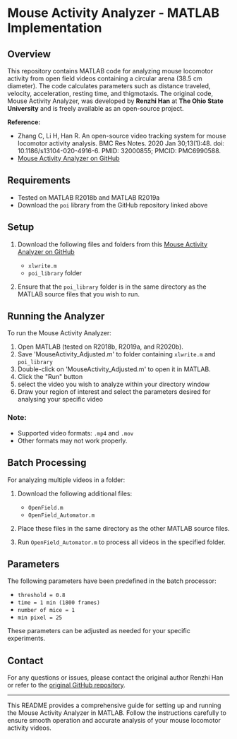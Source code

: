 # Mouse Activity Analyzer - MATLAB Implementation

## Overview

This repository contains MATLAB code for analyzing mouse locomotor activity from open field videos containing a circular arena (38.5 cm diameter). The code calculates parameters such as distance traveled, velocity, acceleration, resting time, and thigmotaxis. The original code, Mouse Activity Analyzer, was developed by **Renzhi Han** at **The Ohio State University** and is freely available as an open-source project.

**Reference:**
- Zhang C, Li H, Han R. An open-source video tracking system for mouse locomotor activity analysis. BMC Res Notes. 2020 Jan 30;13(1):48. doi: 10.1186/s13104-020-4916-6. PMID: 32000855; PMCID: PMC6990588.
- [Mouse Activity Analyzer on GitHub](https://github.com/HanLab-OSU/MouseActivity)

## Requirements

- Tested on MATLAB R2018b and MATLAB R2019a
- Download the `poi` library from the GitHub repository linked above

## Setup

1. Download the following files and folders from this [Mouse Activity Analyzer on GitHub](https://github.com/HanLab-OSU/MouseActivity)
   - `xlwrite.m`
   - `poi_library` folder
     
2. Ensure that the `poi_library` folder is in the same directory as the MATLAB source files that you wish to run.

## Running the Analyzer

To run the Mouse Activity Analyzer:

1. Open MATLAB (tested on R2018b, R2019a, and R2020b).
2. Save 'MouseActivity_Adjusted.m' to folder containing `xlwrite.m` and `poi_library`
3. Double-click on 'MouseActivity_Adjusted.m' to open it in MATLAB.
4. Click the "Run" button
5. select the video you wish to analyze within your directory window
6. Draw your region of interest and select the parameters desired for analysing your specific video 

### Note:
- Supported video formats: `.mp4` and `.mov`
- Other formats may not work properly.

## Batch Processing

For analyzing multiple videos in a folder:

1. Download the following additional files:
   - `OpenField.m`
   - `OpenField_Automator.m`

2. Place these files in the same directory as the other MATLAB source files.

3. Run `OpenField_Automator.m` to process all videos in the specified folder.

## Parameters

The following parameters have been predefined in the batch processor:

- `threshold = 0.8`
- `time = 1 min (1800 frames)`
- `number of mice = 1`
- `min pixel = 25`

These parameters can be adjusted as needed for your specific experiments.

## Contact

For any questions or issues, please contact the original author Renzhi Han or refer to the [original GitHub repository](https://github.com/HanLab-OSU/MouseActivity).

---

This README provides a comprehensive guide for setting up and running the Mouse Activity Analyzer in MATLAB. Follow the instructions carefully to ensure smooth operation and accurate analysis of your mouse locomotor activity videos.
